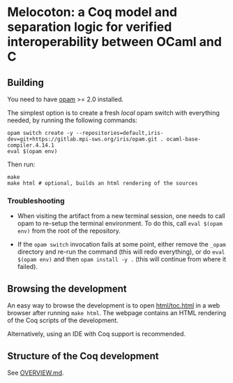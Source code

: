 # Melocoton: a Coq model and separation logic for verified interoperability between OCaml and C

## Building

You need to have [opam](https://opam.ocaml.org/) >= 2.0 installed.

The simplest option is to create a fresh *local* opam switch with everything
needed, by running the following commands:

```
opam switch create -y --repositories=default,iris-dev=git+https://gitlab.mpi-sws.org/iris/opam.git . ocaml-base-compiler.4.14.1
eval $(opam env)
```

Then run:

```
make
make html # optional, builds an html rendering of the sources
```

### Troubleshooting

- When visiting the artifact from a new terminal session, one needs to call opam
 to re-setup the terminal environment. To do this, call `eval $(opam env)` from
 the root of the repository.

- If the `opam switch` invocation fails at some point, either remove the `_opam`
 directory and re-run the command (this will redo everything), or do `eval
 $(opam env)` and then `opam install -y .` (this will continue from where it
 failed).

## Browsing the development

An easy way to browse the development is to open [html/toc.html](html/toc.html)
in a web browser after running `make html`. The webpage contains an HTML
rendering of the Coq scripts of the development.

Alternatively, using an IDE with Coq support is recommended.

## Structure of the Coq development

See [OVERVIEW.md](OVERVIEW.md).

